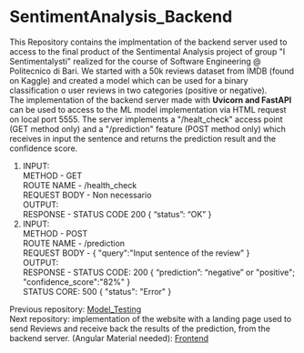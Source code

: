 # SentimentAnalysis_Backend
This Repository contains the implmentation of the backend server used to access to the final product of the Sentimental Analysis project of group "I Sentimentalysti" realized for the course of Software Engineering @ Politecnico di Bari. We started with a 50k reviews dataset from IMDB (found on Kaggle) and created a model which can be used for a binary classification o user reviews in two categories (positive or negative).<br>
The implementation of the backend server made with <b>Uvicorn and FastAPI</b> can be used to access to the ML model implementation via HTML request on local port 5555. The server implements a "/healt_check" access point (GET method only) and a "/prediction" feature (POST method only) which receives in input the sentence and returns the prediction result and the confidence score.
1. INPUT:<br>
  METHOD - GET<br>
  ROUTE NAME - /health_check<br>
  REQUEST BODY -	Non necessario<br>
  OUTPUT:<br>
  RESPONSE - STATUS CODE 200	{ “status”: “OK” }<br>
1. INPUT:<br>
  METHOD - POST<br>
  ROUTE NAME - /prediction<br>
  REQUEST BODY -	{ "query":"Input sentence of the review" }<br>
  OUTPUT:<br>
  RESPONSE - STATUS CODE: 200	{ “prediction”: “negative” or "positive"; "confidence_score":"82%" }<br>
             STATUS CORE: 500 { "status": "Error" }<br>

Previous repository: <a href="https://github.com/davexhardware/SentimentAnalysis_ModelTesting">Model_Testing</a><br>
Next repository: implementation of the website with a landing page used to send Reviews and receive back the results of the prediction, from the backend server. (Angular Material needed): <a href="https://github.com/davexhardware/SentimentAnalysis_Frontend">Frontend</a>
